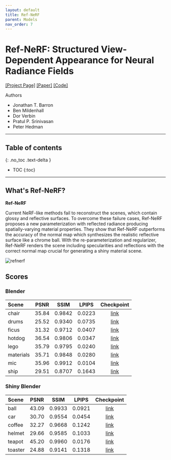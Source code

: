 ```yaml
---
layout: default
title: Ref-NeRF
parent: Models
nav_order: 7
---
```


# Ref-NeRF: Structured View-Dependent Appearance for Neural Radiance Fields

[[Project Page]](https://dorverbin.github.io/refnerf/) [[Paper]](https://arxiv.org/abs/2112.03907) [[Code]](https://github.com/google-research/multinerf)

Authors 
- Jonathan T. Barron
- Ben Mildenhall
- Dor Verbin
- Pratul P. Srinivasan
- Peter Hedman

---

## Table of contents
{: .no_toc .text-delta }

- TOC
{:toc}

---

## What's Ref-NeRF?

**Ref-NeRF**

Current NeRF-like methods fail to reconstruct the scenes, which contain glossy and reflective surfaces. To overcome these failure cases, Ref-NeRF proposes a new parameterization with reflected radiance producing spatially-varying material properties. They show that Ref-NeRF outperforms the accuracy of the normal map which synthesizes the realistic reflective surface like a chrome ball. With the re-parameterization and regularizer, Ref-NeRF renders the scene including specularities and reflections with the correct normal map crucial for generating a shiny material scene. 

![refnerf]({{site.baseurl}}/assets/images/models/refnerf.png)

## Scores


### Blender

| Scene | PSNR | SSIM | LPIPS | Checkpoint |
|:---|:---:|:---:|:---:|:---:|
| chair | 35.84 | 0.9842 | 0.0223 | [link](https://huggingface.co/nrtf/nerf_factory/tree/main/refnerf_blender_chair_220901) |
| drums | 25.52 | 0.9340 | 0.0735 | [link](https://huggingface.co/nrtf/nerf_factory/tree/main/refnerf_blender_drums_220901) |
| ficus | 31.32 | 0.9712 | 0.0407 | [link](https://huggingface.co/nrtf/nerf_factory/tree/main/refnerf_blender_ficus_220901) |
| hotdog | 36.54 | 0.9806 | 0.0347 | [link](https://huggingface.co/nrtf/nerf_factory/tree/main/refnerf_blender_hotdog_220901) |
| lego | 35.79 | 0.9795 | 0.0240 | [link](https://huggingface.co/nrtf/nerf_factory/tree/main/refnerf_blender_lego_220901) |
| materials | 35.71 | 0.9848 | 0.0280 | [link](https://huggingface.co/nrtf/nerf_factory/tree/main/refnerf_blender_materials_220901) |
| mic | 35.96 | 0.9912 | 0.0104 | [link](https://huggingface.co/nrtf/nerf_factory/tree/main/refnerf_blender_mic_220901) |
| ship | 29.51 | 0.8707 | 0.1643 | [link](https://huggingface.co/nrtf/nerf_factory/tree/main/refnerf_blender_ship_220901) |

### Shiny Blender

| Scene | PSNR | SSIM | LPIPS | Checkpoint |
|:---|:---:|:---:|:---:|:---:|
| ball | 43.09 | 0.9933 | 0.0921 | [link](https://huggingface.co/nrtf/nerf_factory/tree/main/refnerf_shiny_blender_ball_220901) |
| car | 30.70 | 0.9554 | 0.0454 | [link](https://huggingface.co/nrtf/nerf_factory/tree/main/refnerf_shiny_blender_car_220901) |
| coffee | 32.27 | 0.9668 | 0.1242 | [link](https://huggingface.co/nrtf/nerf_factory/tree/main/refnerf_shiny_blender_coffee_220901) |
| helmet | 29.66 | 0.9585 | 0.1033 | [link](https://huggingface.co/nrtf/nerf_factory/tree/main/refnerf_shiny_blender_helmet_220901) |
| teapot | 45.20 | 0.9960 | 0.0176 | [link](https://huggingface.co/nrtf/nerf_factory/tree/main/refnerf_shiny_blender_teapot_220901) |
| toaster | 24.88 | 0.9141 | 0.1318 | [link](https://huggingface.co/nrtf/nerf_factory/tree/main/refnerf_shiny_blender_toaster_220901) |
